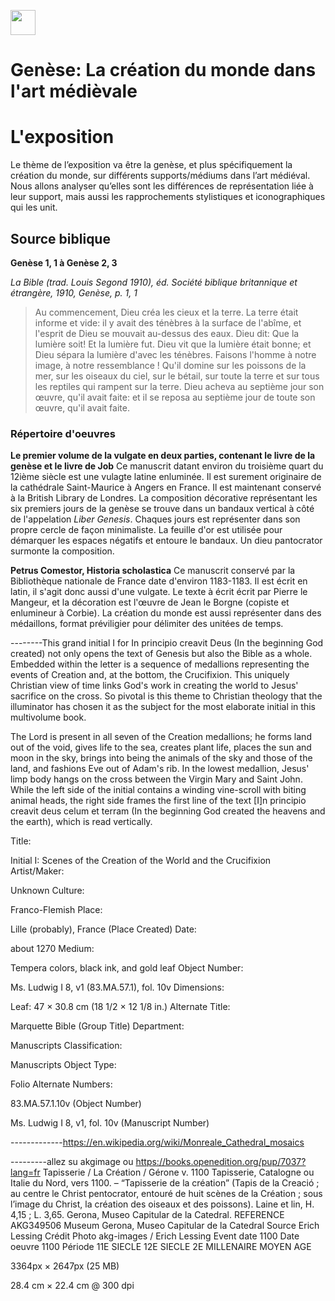 <a href="https://juncture-digital.org"><img src="https://raw.githubusercontent.com/digitalArtHistory/recits-numeriques/main/images/btn_juncture.svg" style="height:40px"></a>

<param ve-config 
       title="depart" 
       banner="https://media.getty.edu/museum/images/web/download/00305401.jpg" 
       layout="vertical">

# Genèse: La création du monde dans l'art médièvale

# L'exposition
Le thème de l’exposition va être la genèse, et plus spécifiquement la création du monde,
sur différents supports/médiums dans l’art médiéval. Nous allons analyser qu’elles sont
les différences de représentation liée à leur support, mais aussi les rapprochements
stylistiques et iconographiques qui les unit.

## Source biblique

**Genèse 1, 1 à Genèse 2, 3**

*La Bible (trad. Louis Segond 1910), éd. Société biblique britannique et étrangère, 1910, Genèse, p. 1, 1*

>Au commencement, Dieu créa les cieux et la terre. La terre était informe et vide: il y avait des ténèbres à la surface de l'abîme, et l'esprit de Dieu se mouvait au-dessus des eaux. Dieu dit: Que la lumière soit! Et la lumière fut. Dieu vit que la lumière était bonne; et Dieu sépara la lumière d'avec les ténèbres. Faisons l'homme à notre image, à notre ressemblance ! Qu'il domine sur les poissons de la mer, sur les oiseaux du ciel, sur le bétail, sur toute la terre et sur tous les reptiles qui rampent sur la terre. Dieu acheva au septième jour son œuvre, qu'il avait faite: et il se reposa au septième jour de toute son œuvre, qu'il avait faite.



### Répertoire d'oeuvres

**Le premier volume de la vulgate en deux parties, contenant le livre de la genèse et le livre de Job**
Ce manuscrit datant environ du troisième quart du 12ième siècle est une vulagte latine enluminée. Il est surement originaire de la cathédrale Saint-Maurice à Angers en France. Il est maintenant conservé à la British Library de Londres. La composition décorative représentant les six premiers jours de la genèse se trouve dans un bandaux vertical à côté de l'appelation *Liber Genesis*. Chaques jours est représenter dans son propre cercle de façon minimaliste. La feuille d'or est utilisée pour démarquer les espaces négatifs et entoure le bandaux. Un dieu pantocrator surmonte la composition.
<param ve-image
  manifest="https://api.bl.uk/metadata/iiif/ark:/81055/vdc_100059311452.0x000001/manifest.json" 
       seq="8" /


**Petrus Comestor, Historia scholastica**
Ce manuscrit conservé par la Bibliothèque nationale de France date d'environ 1183-1183. Il est écrit en latin, il s'agit donc aussi d'une vulgate. Le texte à écrit écrit par Pierre le Mangeur, et la décoration est l'œuvre de Jean le Borgne (copiste et enlumineur à Corbie). La création du monde est aussi représenter dans des médaillons, format préviligier pour délimiter des unitées de temps.
<param ve-image
  manifest="https://manuscrits-france-angleterre.org/iiif/ark:/12148/btv1b10543247v/manifest.json" 
  seq="12" /
  

--------This grand initial I for In principio creavit Deus (In the beginning God created) not only opens the text of Genesis but also the Bible as a whole. Embedded within the letter is a sequence of medallions representing the events of Creation and, at the bottom, the Crucifixion. This uniquely Christian view of time links God's work in creating the world to Jesus' sacrifice on the cross. So pivotal is this theme to Christian theology that the illuminator has chosen it as the subject for the most elaborate initial in this multivolume book.

The Lord is present in all seven of the Creation medallions; he forms land out of the void, gives life to the sea, creates plant life, places the sun and moon in the sky, brings into being the animals of the sky and those of the land, and fashions Eve out of Adam's rib. In the lowest medallion, Jesus' limp body hangs on the cross between the Virgin Mary and Saint John. While the left side of the initial contains a winding vine-scroll with biting animal heads, the right side frames the first line of the text [I]n principio creavit deus celum et terram (In the beginning God created the heavens and the earth), which is read vertically.

Title:

Initial I: Scenes of the Creation of the World and the Crucifixion
Artist/Maker:

Unknown
Culture:

Franco-Flemish
Place:

Lille (probably), France (Place Created)
Date:

about 1270
Medium:

Tempera colors, black ink, and gold leaf
Object Number:

Ms. Ludwig I 8, v1 (83.MA.57.1), fol. 10v
Dimensions:

Leaf: 47 × 30.8 cm (18 1/2 × 12 1/8 in.)
Alternate Title:

Marquette Bible (Group Title)
Department:

Manuscripts
Classification:

Manuscripts
Object Type:

Folio
Alternate Numbers:

83.MA.57.1.10v (Object Number)

Ms. Ludwig I 8, v1, fol. 10v (Manuscript Number)
<param ve-graphic 
  url="https://media.getty.edu/museum/images/web/download/00305401.jpg" 
       
 -------------https://en.wikipedia.org/wiki/Monreale_Cathedral_mosaics  
       
<param ve-graphic 
  url="<param ve-graphic 
  url="https://media.getty.edu/museum/images/web/download/00305401.jpg" " 
       
       
---------allez su akgimage ou https://books.openedition.org/pup/7037?lang=fr
Tapisserie / La Création / Gérone v. 1100
Tapisserie, Catalogne ou Italie du Nord,
vers 1100.
– “Tapisserie de la création” (Tapis de la Creació ; au centre le Christ pentocrator, entouré de huit scènes de la Création ; sous l’image du Christ, la création des oiseaux et des poissons).
Laine et lin, H. 4,15 ; L. 3,65.
Gerona, Museo Capitular de la Catedral.
REFERENCE
AKG349506
Museum
Gerona, Museo Capitular de la Catedral
Source
Erich Lessing
Crédit Photo
akg-images / Erich Lessing
Event date
1100
Date oeuvre
1100
Période
11E SIECLE
12E SIECLE
2E MILLENAIRE
MOYEN AGE


3364px × 2647px (25 MB)

28.4 cm × 22.4 cm @ 300 dpi



